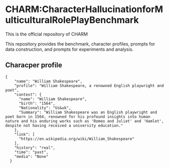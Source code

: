 # CHARM:CharacterHallucinationforMulticulturalRolePlayBenchmark

This is the official repository of CHARM

This repository provides the benchmark, character profiles, prompts for data construction, and prompts for experiments and analysis.

## Characper profile
```
{
    "name": "William Shakespeare",
    "profile": "William Shakespeare, a renowned English playwright and poet",
    "context": {
      "name": "William Shakespeare",
      "birth": "1564",
      "Nationality": "Us&uk",
      "Summary": "William Shakespeare was an English playwright and poet born in 1564, renowned for his profound insights into human nature and his enduring works such as 'Romeo and Juliet' and 'Hamlet', despite not having received a university education."
    },
    "link": [
      "https://en.wikipedia.org/wiki/William_Shakespeare"
    ],
    "history": "real",
    "time": "past",
    "media": "None"
  }
```
